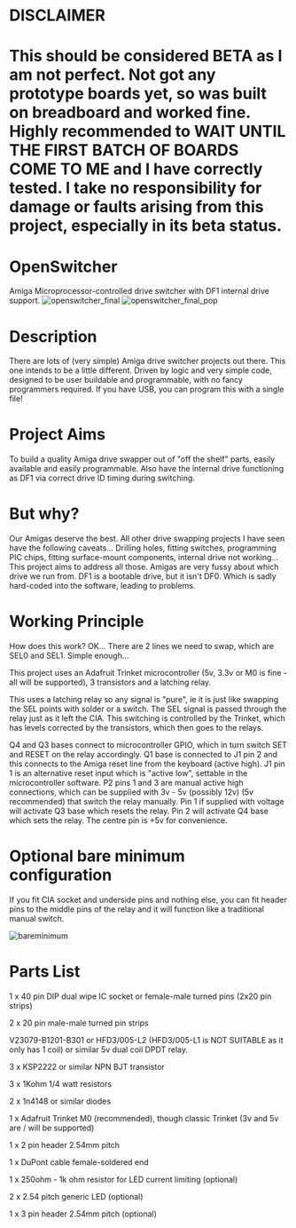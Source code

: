 # DISCLAIMER 
# This should be considered BETA as I am not perfect. Not got any prototype boards yet, so was built on breadboard and worked fine. Highly recommended to WAIT UNTIL THE FIRST BATCH OF BOARDS COME TO ME and I have correctly tested. I take no responsibility for damage or faults arising from this project, especially in its beta status.
# OpenSwitcher
Amiga Microprocessor-controlled drive switcher with DF1 internal drive support.
![openswitcher_final](https://user-images.githubusercontent.com/89555920/130957064-b8d7032a-a47f-4047-8594-877e5de32a28.jpg)
![openswitcher_final_pop](https://user-images.githubusercontent.com/89555920/130957066-e871e3a5-0786-46ad-b889-ba67169dd9b5.jpg)


# Description

There are lots of (very simple) Amiga drive switcher projects out there. This one intends to be a little different. Driven by logic and very simple code, designed to be user buildable and programmable, with no fancy programmers required. If you have USB, you can program this with a single file!

# Project Aims

To build a quality Amiga drive swapper out of "off the shelf" parts, easily available and easily programmable. Also have the internal drive functioning as DF1 via correct drive ID timing during switching.

# But why?
Our Amigas deserve the best. All other drive swapping projects I have seen have the following caveats... Drilling holes, fitting switches, programming PIC chips, fitting surface-mount components, internal drive not working... This project aims to address all those.
Amigas are very fussy about which drive we run from. DF1 is a bootable drive, but it isn't DF0. Which is sadly hard-coded into the software, leading to problems.

# Working Principle
How does this work?
OK... There are 2 lines we need to swap, which are SEL0 and SEL1. Simple enough...

This project uses an Adafruit Trinket microcontroller (5v, 3.3v or M0 is fine - all will be supported), 3 transistors and a latching relay.

This uses a latching relay so any signal is "pure", ie it is just like swapping the SEL points with solder or a switch. The SEL signal is passed through the relay just as it left the CIA.
This switching is controlled by the Trinket, which has levels corrected by the transistors, which then goes to the relays.

Q4 and Q3 bases connect to microcontroller GPIO, which in turn switch SET and RESET on the relay accordingly.
Q1 base is connected to J1 pin 2 and this connects to the Amiga reset line from the keyboard (active high).
J1 pin 1 is an alternative reset input which is "active low", settable in the microcontroller software.
P2 pins 1 and 3 are manual active high connections, which can be supplied with 3v - 5v (possibly 12v) (5v recommended) that switch the relay manually. Pin 1 if supplied with voltage will activate Q3 base which resets the relay. Pin 2 will activate Q4 base which sets the relay. The centre pin is +5v for convenience.

# Optional bare minimum configuration
If you fit CIA socket and underside pins and nothing else, you can fit header pins to the middle pins of the relay and it will function like a traditional manual switch.

![bareminimum](https://user-images.githubusercontent.com/89555920/130951893-b6ab5bde-1879-4004-94aa-9b5d316510d3.jpg)

# Parts List
1 x 40 pin DIP dual wipe IC socket or female-male turned pins (2x20 pin strips)

2 x 20 pin male-male turned pin strips

V23079-B1201-B301 or HFD3/005-L2 (HFD3/005-L1 is NOT SUITABLE as it only has 1 coil) or similar 5v dual coil DPDT relay.

3 x KSP2222 or similar NPN BJT transistor

3 x 1Kohm 1/4 watt resistors

2 x 1n4148 or similar diodes

1 x Adafruit Trinket M0 (recommended), though classic Trinket (3v and 5v are / will be supported)

1 x 2 pin header 2.54mm pitch

1 x DuPont cable female-soldered end

1 x 250ohm - 1k ohm resistor for LED current limiting (optional)

2 x 2.54 pitch generic LED (optional)

1 x 3 pin header 2.54mm pitch (optional)






